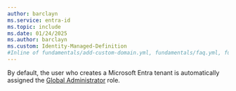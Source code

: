 ```yaml
---
author: barclayn
ms.service: entra-id
ms.topic: include
ms.date: 01/24/2025
ms.author: barclayn
ms.custom: Identity-Managed-Definition
#Inline of fundamentals/add-custom-domain.yml, fundamentals/faq.yml, fundamentals/how-subscriptions-associated-directory.yml, fundamentals/users-default-permissions.md, fundamentals/whatis.md
---
```


By default, the user who creates a Microsoft Entra tenant is automatically assigned the [Global Administrator](/entra/identity/role-based-access-control/permissions-reference#global-administrator) role.
